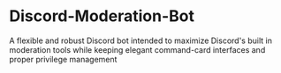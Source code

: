 # Discord-Moderation-Bot
A flexible and robust Discord bot intended to maximize Discord's built in moderation tools while keeping elegant command-card interfaces and proper privilege management
